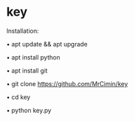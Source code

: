 # key

Installation:

• apt update && apt upgrade

• apt install python

• apt install git

• git clone https://github.com/MrCimin/key

• cd key

• python key.py
